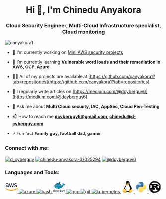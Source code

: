 <h1 align="center">Hi 👋, I'm Chinedu Anyakora</h1>
<h3 align="center">Cloud Security Engineer, Multi-Cloud Infrastructure specialist, Cloud monitoring</h3>

<p align="left"> <img src="https://komarev.com/ghpvc/?username=canyakora1&label=Profile%20views&color=0e75b6&style=flat" alt="canyakora1" /> </p>

- 🔭 I’m currently working on [Mini AWS security projects](https://github.com/canyakora1/mini-aws-security-projects)

- 🌱 I’m currently learning **Vulnerable word loads and their remediation in AWS, GCP. Azure**

- 👨‍💻 All of my projects are available at [https://github.com/canyakora1?tab=repositories](https://github.com/canyakora1?tab=repositories)

- 📝 I regularly write articles on [https://medium.com/@dcyberguy6](https://medium.com/@dcyberguy6)

- 💬 Ask me about **Multi Cloud security, IAC, AppSec, Cloud Pen-Testing**

- 📫 How to reach me **dcyberguy6@gmail.com, chinedu@d-cyberguy.com**

- ⚡ Fun fact **Family guy, football dad, gamer**

<h3 align="left">Connect with me:</h3>
<p align="left">
<a href="https://twitter.com/d_cyberguy" target="blank"><img align="center" src="https://raw.githubusercontent.com/rahuldkjain/github-profile-readme-generator/master/src/images/icons/Social/twitter.svg" alt="d_cyberguy" height="30" width="40" /></a>
<a href="https://linkedin.com/in/chinedu-anyakora-32025294" target="blank"><img align="center" src="https://raw.githubusercontent.com/rahuldkjain/github-profile-readme-generator/master/src/images/icons/Social/linked-in-alt.svg" alt="chinedu-anyakora-32025294" height="30" width="40" /></a>
<a href="https://medium.com/@dcyberguy6" target="blank"><img align="center" src="https://raw.githubusercontent.com/rahuldkjain/github-profile-readme-generator/master/src/images/icons/Social/medium.svg" alt="@dcyberguy6" height="30" width="40" /></a>
</p>

<h3 align="left">Languages and Tools:</h3>
<p align="left"> <a href="https://aws.amazon.com" target="_blank" rel="noreferrer"> <img src="https://raw.githubusercontent.com/devicons/devicon/master/icons/amazonwebservices/amazonwebservices-original-wordmark.svg" alt="aws" width="40" height="40"/> </a> <a href="https://azure.microsoft.com/en-in/" target="_blank" rel="noreferrer"> <img src="https://www.vectorlogo.zone/logos/microsoft_azure/microsoft_azure-icon.svg" alt="azure" width="40" height="40"/> </a> <a href="https://www.gnu.org/software/bash/" target="_blank" rel="noreferrer"> <img src="https://www.vectorlogo.zone/logos/gnu_bash/gnu_bash-icon.svg" alt="bash" width="40" height="40"/> </a> <a href="https://www.docker.com/" target="_blank" rel="noreferrer"> <img src="https://raw.githubusercontent.com/devicons/devicon/master/icons/docker/docker-original-wordmark.svg" alt="docker" width="40" height="40"/> </a> <a href="https://cloud.google.com" target="_blank" rel="noreferrer"> <img src="https://www.vectorlogo.zone/logos/google_cloud/google_cloud-icon.svg" alt="gcp" width="40" height="40"/> </a> <a href="https://git-scm.com/" target="_blank" rel="noreferrer"> <img src="https://www.vectorlogo.zone/logos/git-scm/git-scm-icon.svg" alt="git" width="40" height="40"/> </a> <a href="https://kubernetes.io" target="_blank" rel="noreferrer"> <img src="https://www.vectorlogo.zone/logos/kubernetes/kubernetes-icon.svg" alt="kubernetes" width="40" height="40"/> </a> <a href="https://www.linux.org/" target="_blank" rel="noreferrer"> <img src="https://raw.githubusercontent.com/devicons/devicon/master/icons/linux/linux-original.svg" alt="linux" width="40" height="40"/> </a> <a href="https://www.python.org" target="_blank" rel="noreferrer"> <img src="https://raw.githubusercontent.com/devicons/devicon/master/icons/python/python-original.svg" alt="python" width="40" height="40"/> </a> <a href="https://www.rust-lang.org" target="_blank" rel="noreferrer"> <img src="https://raw.githubusercontent.com/devicons/devicon/master/icons/rust/rust-plain.svg" alt="rust" width="40" height="40"/> </a> </p>

